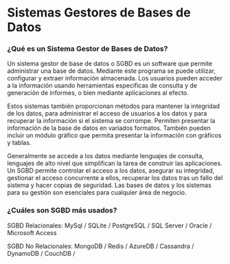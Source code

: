 # **Sistemas Gestores de Bases de Datos**

### ¿Qué es un Sistema Gestor de Bases de Datos?

Un sistema gestor de base de datos o SGBD es un software que permite administrar una base de datos. 
Mediante este programa se puede utilizar, configurar y extraer información almacenada. 
Los usuarios pueden acceder a la información usando herramientas específicas de consulta y de generación de informes, o bien mediante aplicaciones al efecto.

Estos sistemas también proporcionan métodos para mantener la integridad de los datos, para administrar el acceso de usuarios a los datos y para recuperar la información si el sistema se corrompe. 
Permiten presentar la información de la base de datos en variados formatos. También pueden incluir un módulo gráfico que permita presentar la información con gráficos y tablas.

Generalmente se accede a los datos mediante lenguajes de consulta, lenguajes de alto nivel que simplifican la tarea de construir las aplicaciones. 
Un SGBD permite controlar el acceso a los datos, asegurar su integridad, gestionar el acceso concurrente a ellos, recuperar los datos tras un fallo del sistema y hacer copias de seguridad. 
Las bases de datos y los sistemas para su gestión son esenciales para cualquier área de negocio.


### ¿Cuáles son SGBD más usados?

SGBD Relacionales:
    MySql /
    SQLite /
    PostgreSQL /
    SQL Server /
    Oracle /
    Microsoft Access

SGBD No Relacionales:
    MongoDB /
    Redis /
    AzureDB /
    Cassandra /
    DynamoDB /
    CouchDB /
